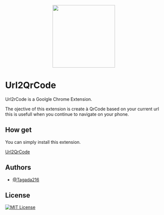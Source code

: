 <p align="center">
  <img src="https://nicolasdelcourt.fr/url2qrcode.png" width="200" height="200" />
</p>

# Url2QrCode

Url2rCode is a Goolgle Chrome Extension. 

The ojective of this extension is create à QrCode based on your current url this is usefull when you continue to navigate on your phone. 


## How get 

You can simply install this extension. 

[Url2QrCode](https://nicolasdelcourt.fr)
    
## Authors

- [@Tagada216](https://github.com/Tagada216)


## License


[![MIT License](https://img.shields.io/badge/License-MIT-green.svg)](https://choosealicense.com/licenses/mit/)


